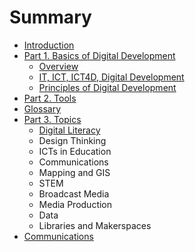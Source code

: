 # Summary

* [Introduction](README.md)
* [Part 1. Basics of Digital Development](part-1-basics-of-digital-development.md)
  * [Overview](chapter1.md)
  * [IT, ICT, ICT4D, Digital Development](it-ict-ict4d-digital-development.md)
  * [Principles of Digital Development](principles-of-digital-development.md)
* [Part 2. Tools](part-2-tools.md)
* [Glossary](glossary.md)
* [Part 3. Topics](part-3-topics.md)
	* [Digital Literacy](digital-literacy.md)
	* Design Thinking
	* ICTs in Education
	* Communications
	* Mapping and GIS
	* STEM
	* Broadcast Media
	* Media Production
	* Data
	* Libraries and Makerspaces
* [Communications](communications.md)


